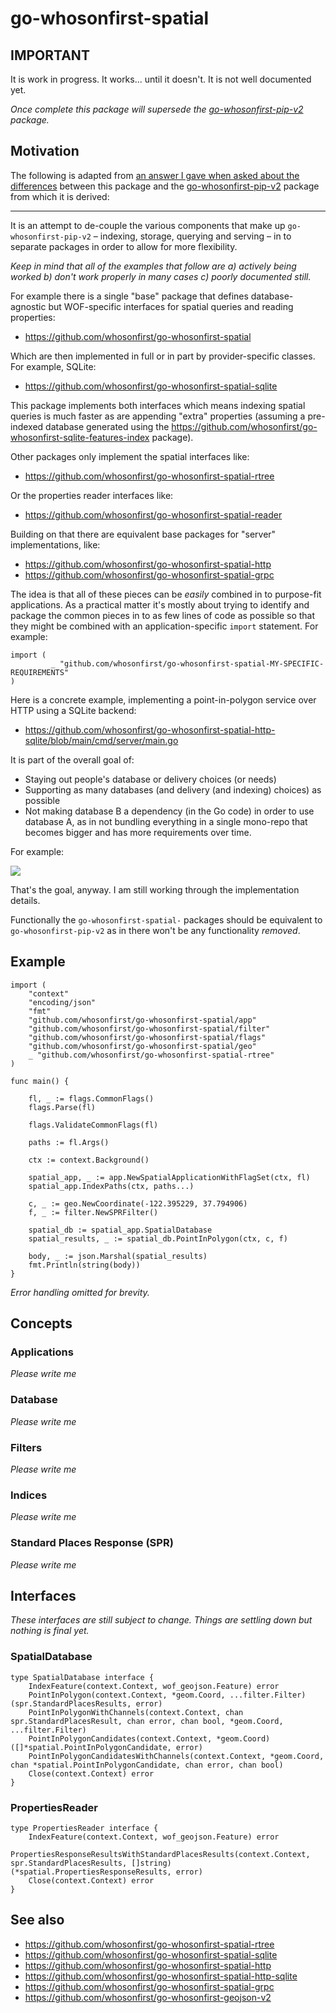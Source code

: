 # go-whosonfirst-spatial

## IMPORTANT

It is work in progress. It works... until it doesn't. It is not well documented yet.

_Once complete this package will supersede the [go-whosonfirst-pip-v2](https://github.com/whosonfirst/go-whosonfirst-pip-v2) package._

## Motivation

The following is adapted from [an answer I gave when asked about the differences](https://github.com/whosonfirst/go-whosonfirst-pip-v2/issues/34) between this package and the [go-whosonfirst-pip-v2](https://github.com/whosonfirst/go-whosonfirst-pip-v2) package from which it is derived:

---

It is an attempt to de-couple the various components that make up `go-whosonfirst-pip-v2` – indexing, storage, querying and serving – in to separate packages in order to allow for more flexibility.

_Keep in mind that all of the examples that follow are a) actively being worked b) don't work properly in many cases c) poorly documented still._

For example there is a single "base" package that defines database-agnostic but WOF-specific interfaces for spatial queries and reading properties:

* https://github.com/whosonfirst/go-whosonfirst-spatial

Which are then implemented in full or in part by provider-specific classes. For example, SQLite:

* https://github.com/whosonfirst/go-whosonfirst-spatial-sqlite

This package implements both interfaces which means indexing spatial queries is much faster as are appending "extra" properties (assuming a pre-indexed database generated using the https://github.com/whosonfirst/go-whosonfirst-sqlite-features-index package).

Other packages only implement the spatial interfaces like:

* https://github.com/whosonfirst/go-whosonfirst-spatial-rtree

Or the properties reader interfaces like:

* https://github.com/whosonfirst/go-whosonfirst-spatial-reader

Building on that there are equivalent base packages for "server" implementations, like:

* https://github.com/whosonfirst/go-whosonfirst-spatial-http
* https://github.com/whosonfirst/go-whosonfirst-spatial-grpc

The idea is that all of these pieces can be _easily_ combined in to purpose-fit applications.  As a practical matter it's mostly about trying to identify and package the common pieces in to as few lines of code as possible so that they might be combined with an application-specific `import` statement. For example:

```
import (
         _ "github.com/whosonfirst/go-whosonfirst-spatial-MY-SPECIFIC-REQUIREMENTS"
)
```

Here is a concrete example, implementing a point-in-polygon service over HTTP using a SQLite backend:

* https://github.com/whosonfirst/go-whosonfirst-spatial-http-sqlite/blob/main/cmd/server/main.go

It is part of the overall goal of:

* Staying out people's database or delivery choices (or needs)
* Supporting as many databases (and delivery (and indexing) choices) as possible
* Not making database B a dependency (in the Go code) in order to use database A, as in not bundling everything in a single mono-repo that becomes bigger and has more requirements over time.

For example:

![](docs/arch.jpg)

That's the goal, anyway. I am still working through the implementation details.

Functionally the `go-whosonfirst-spatial-` packages should be equivalent to `go-whosonfirst-pip-v2` as in there won't be any functionality _removed_.

## Example

```
import (
	"context"
	"encoding/json"
	"fmt"
	"github.com/whosonfirst/go-whosonfirst-spatial/app"
	"github.com/whosonfirst/go-whosonfirst-spatial/filter"
	"github.com/whosonfirst/go-whosonfirst-spatial/flags"
	"github.com/whosonfirst/go-whosonfirst-spatial/geo"		
	_ "github.com/whosonfirst/go-whosonfirst-spatial-rtree"	
)

func main() {

	fl, _ := flags.CommonFlags()
	flags.Parse(fl)

	flags.ValidateCommonFlags(fl)

	paths := fl.Args()
	
	ctx := context.Background()

	spatial_app, _ := app.NewSpatialApplicationWithFlagSet(ctx, fl)
	spatial_app.IndexPaths(ctx, paths...)

	c, _ := geo.NewCoordinate(-122.395229, 37.794906)
	f, _ := filter.NewSPRFilter()

	spatial_db := spatial_app.SpatialDatabase
	spatial_results, _ := spatial_db.PointInPolygon(ctx, c, f)

	body, _ := json.Marshal(spatial_results)
	fmt.Println(string(body))
}
```

_Error handling omitted for brevity._

## Concepts

### Applications

_Please write me_

### Database

_Please write me_

### Filters

_Please write me_

### Indices

_Please write me_

### Standard Places Response (SPR)

_Please write me_

## Interfaces

_These interfaces are still subject to change. Things are settling down but nothing is final yet._

### SpatialDatabase

```
type SpatialDatabase interface {
	IndexFeature(context.Context, wof_geojson.Feature) error
	PointInPolygon(context.Context, *geom.Coord, ...filter.Filter) (spr.StandardPlacesResults, error)
	PointInPolygonWithChannels(context.Context, chan spr.StandardPlacesResult, chan error, chan bool, *geom.Coord, ...filter.Filter)	
	PointInPolygonCandidates(context.Context, *geom.Coord) ([]*spatial.PointInPolygonCandidate, error)
	PointInPolygonCandidatesWithChannels(context.Context, *geom.Coord, chan *spatial.PointInPolygonCandidate, chan error, chan bool)
	Close(context.Context) error
}
```

### PropertiesReader

```
type PropertiesReader interface {
	IndexFeature(context.Context, wof_geojson.Feature) error
	PropertiesResponseResultsWithStandardPlacesResults(context.Context, spr.StandardPlacesResults, []string) (*spatial.PropertiesResponseResults, error)
	Close(context.Context) error
}
```

## See also

* https://github.com/whosonfirst/go-whosonfirst-spatial-rtree
* https://github.com/whosonfirst/go-whosonfirst-spatial-sqlite
* https://github.com/whosonfirst/go-whosonfirst-spatial-http
* https://github.com/whosonfirst/go-whosonfirst-spatial-http-sqlite
* https://github.com/whosonfirst/go-whosonfirst-spatial-grpc
* https://github.com/whosonfirst/go-whosonfirst-geojson-v2

